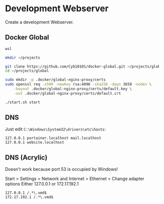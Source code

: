 # Development Webserver

Create a development Webserver.

## Docker Global

```bash
wsl

mkdir ~/projects

git clone https://github.com/Cyb10101/docker-global.git ~/projects/global
cd ~/projects/global

sudo mkdir -p .docker/global-nginx-proxy/certs
sudo openssl req -x509 -newkey rsa:4096 -sha256 -days 3650 -nodes \
    -keyout .docker/global-nginx-proxy/certs/default.key \
    -out .docker/global-nginx-proxy/certs/default.crt

./start.sh start
```

## DNS

Just edit `C:\Windows\System32\drivers\etc\hosts`:

```text
127.0.0.1 portainer.localhost mail.localhost
127.0.0.1 website.localhost
```

## DNS (Acrylic)

Doesn't work because port 53 is occupied by Windows!

Start > Settings > Network and Internet > Ethernet > Change adapter options
Either 127.0.0.1 or 172.17.192.1

```text
127.0.0.1 /.*\.vmd$
172.17.192.1 /.*\.vmd$
```
